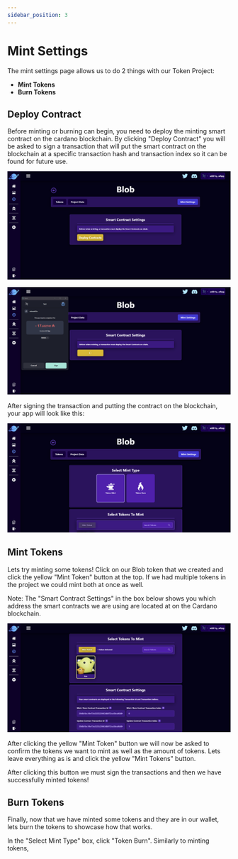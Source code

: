 ```yaml
---
sidebar_position: 3
---
```


# Mint Settings

The mint settings page allows us to do 2 things with our Token Project:

-   **Mint Tokens**
-   **Burn Tokens**

## Deploy Contract

Before minting or burning can begin, you need to deploy the minting smart contract on the cardano blockchain. By clicking "Deploy Contract" you will be asked to sign a transaction that will put the smart contract on the blockchain at a specific transaction hash and transaction index so it can be found for future use.

![Mint Settings Contract Deploy](/img/token-projects/create-token-project/mint-settings/deploy-contract.png)

![Mint Settings Contract Deploy](/img/token-projects/create-token-project/mint-settings/deploy-contract-payment.png)

After signing the transaction and putting the contract on the blockchain, your app will look like this:

![Select Mint Type](/img/token-projects/create-token-project/mint-settings/select-mint-type.png)

## Mint Tokens

Lets try minting some tokens! Click on our Blob token that we created and click the yellow "Mint Token" button at the top. If we had multiple tokens in the project we could mint both at once as well.

Note: The "Smart Contract Settings" in the box below shows you which address the smart contracts we are using are located at on the Cardano blockchain.

![Select Mint Type 2](/img/token-projects/create-token-project/mint-settings/select-mint-type-2.png)

After clicking the yellow "Mint Token" button we will now be asked to confirm the tokens we want to mint as well as the amount of tokens. Lets leave everything as is and click the yellow "Mint Tokens" button.

After clicking this button we must sign the transactions and then we have successfully minted tokens!

## Burn Tokens

Finally, now that we have minted some tokens and they are in our wallet, lets burn the tokens to showcase how that works.

In the "Select Mint Type" box, click "Token Burn". Similarly to minting tokens,
